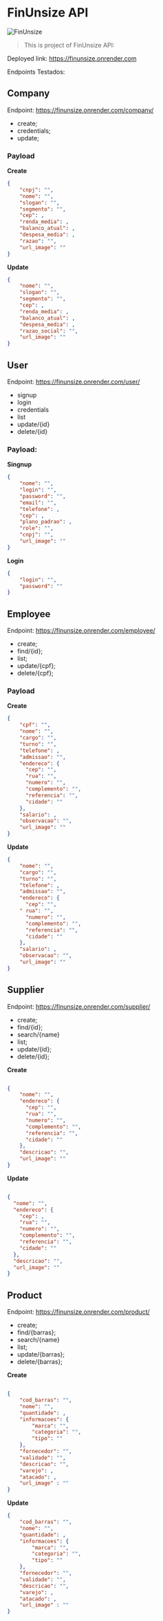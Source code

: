 # FinUnsize API


![FinUnsize](https://i.imgur.com/XlAENqn.png)


> This is project of FinUnsize API:

Deployed link: https://finunsize.onrender.com

Endpoints Testados:

## Company

Endpoint: https://finunsize.onrender.com/company/

- create;
- credentials;
- update;

### Payload

**Create**

```JSON
{
	"cnpj": "",
	"nome": "",
	"slogan": "",
	"segmento": "",
	"cep": ,
	"renda_media": ,
	"balanco_atual": ,
	"despesa_media": ,
	"razao": "",
	"url_image": ""
}
```

**Update**

```JSON
{
	"nome": "",
	"slogan": "",
	"segmento": "",
	"cep": ,
	"renda_media": ,
	"balanco_atual": ,
	"despesa_media": ,
	"razao_social": "",
	"url_image": ""
}
```

## User

Endpoint: https://finunsize.onrender.com/user/

- signup
- login
- credentials
- list
- update/{id}
- delete/{id}

### Payload:

**Singnup**

```json
{
	"nome": "",
	"login": "",
	"password": "",
	"email": "",
	"telefone": ,
	"cep": ,
	"plano_padrao": ,
	"role": "",
	"cnpj": "",
	"url_image": ""
}
```

**Login**

```JSON
{
	"login": "",
	"password": ""
}
```

## Employee

Endpoint: https://finunsize.onrender.com/employee/

- create;
- find/{id};
- list;
- update/{cpf};
- delete/{cpf};

### Payload

**Create**

```JSON
{
	"cpf": "",
	"nome": "",
	"cargo": "",
	"turno": "",
	"telefone": ,
	"admissao": "",
	"endereco": {
	  "cep": "",
      "rua": "",
      "numero": "",
      "complemento": "",
      "referencia": "",
      "cidade": ""
	},
	"salario": ,
	"observacao": "",
	"url_image": ""
}
```

**Update**

```JSON
{
	"nome": "",
	"cargo": "",
	"turno": "",
	"telefone": ,
	"admissao": "",
	"endereco": {
	  "cep": "",
    " rua": "",
      "numero": "",
      "complemento": "",
      "referencia": "",
      "cidade": ""
	},
	"salario": ,
	"observacao": "",
	"url_image": ""
}
```

## Supplier

Endpoint: https://finunsize.onrender.com/supplier/

- create;
- find/{id};
- search/{name}
- list;
- update/{id};
- delete/{id};

**Create**

```JSON

{
	"nome": "",
	"endereco": {
      "cep": "",
      "rua": "",
      "numero": "",
      "complemento": "",
      "referencia": "",
      "cidade": ""
	},
	"descricao": "",
	"url_image": ""
}

```

**Update**

```JSON

{
  "nome": "",
  "endereco": {
    "cep": ,
    "rua": "",
    "numero": "",
    "complemento": "",
    "referencia": "",
    "cidade": ""
  },
  "descricao": "",
  "url_image": ""
}
```

## Product

Endpoint: https://finunsize.onrender.com/product/

- create;
- find/{barras};
- search/{name}
- list;
- update/{barras};
- delete/{barras};

**Create**

```JSON

{
	"cod_barras": "",
	"nome": "",
	"quantidade": ,
	"informacoes": {
		"marca": "",
		"categoria": "",
		"tipo": ""
	},
	"fornecedor": "",
	"validade": "",
	"descricao": "",
	"varejo": ,
	"atacado": ,
	"url_image" : ""
}
```

**Update**

```JSON
{
	"cod_barras": "",
	"nome": "",
	"quantidade": ,
	"informacoes": {
		"marca": "",
		"categoria": "",
		"tipo": ""
	},
	"fornecedor": "",
	"validade": "",
	"descricao": "",
	"varejo": ,
	"atacado": ,
	"url_image" : ""
}
```